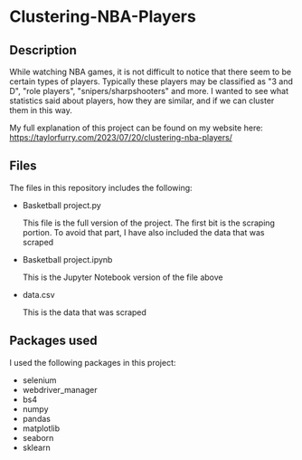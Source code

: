 # Clustering-NBA-Players

## Description
While watching NBA games, it is not difficult to notice that there seem to be certain types of players. Typically these players may be classified as "3 and D", "role players", "snipers/sharpshooters" and more. I wanted to see what statistics said about players, how they are similar, and if we can cluster them in this way.

My full explanation of this project can be found on my website here: https://taylorfurry.com/2023/07/20/clustering-nba-players/

## Files
The files in this repository includes the following:

* Basketball project.py

  This file is the full version of the project. The first bit is the scraping portion. To avoid that part, I have also included the data that was scraped

* Basketball project.ipynb

  This is the Jupyter Notebook version of the file above

* data.csv

  This is the data that was scraped

## Packages used

I used the following packages in this project:
* selenium
* webdriver_manager
* bs4
* numpy
* pandas
* matplotlib
* seaborn
* sklearn
